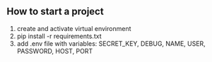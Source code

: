 ## How to start a project
1. create and activate virtual environment
2. pip install -r requirements.txt
3. add .env file with variables: SECRET_KEY, DEBUG, NAME, USER, PASSWORD,
HOST, PORT




